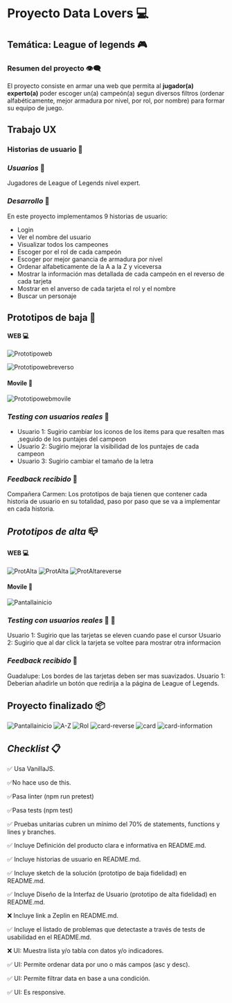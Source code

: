 # Proyecto Data Lovers 💻

## Temática: League of legends 🎮

### Resumen del proyecto 👁‍🗨

El proyecto consiste en armar una web que permita al **jugador(a) experto(a)** poder escoger un(a) campeón(a) segun diversos filtros (ordenar alfabéticamente, mejor armadura por nivel, por rol, por nombre) para formar su equipo de juego.

## Trabajo UX

### **Historias de usuario** 📝

### _Usuarios_ 🎯

Jugadores de League of Legends nivel expert.

### _Desarrollo_ 🔨

En este proyecto implementamos 9 historias de usuario:

- Login
- Ver el nombre del usuario
- Visualizar todos los campeones
- Escoger por el rol de cada campeón
- Escoger por mejor ganancia de armadura por nivel
- Ordenar alfabeticamente de la A a la Z y viceversa
- Mostrar la información mas detallada de cada campeón en el reverso de cada tarjeta
- Mostrar en el anverso de cada tarjeta el rol y el nombre
- Buscar un personaje

## Prototipos de baja 📸

#### WEB 💻

![Prototipoweb](ImagesREADME/Protbaja2.jpg)

![Prototipowebreverso](ImagesREADME/Protbaja3.jpg)

#### Movile 📱

![Prototipowebmovile](ImagesREADME/Protbaja1.jpg)

### _Testing con usuarios reales_ 👩

- Usuario 1: Sugirio cambiar los iconos de los items para que resalten mas ,seguido de los puntajes del campeon
- Usuario 2: Sugirio mejorar la visibilidad de los puntajes de cada campeon
- Usuario 3: Sugirio cambiar el tamaño de la letra

### _Feedback recibido_ 💪

Compañera Carmen: Los prototipos de baja tienen que contener cada historia de usuario en su totalidad, paso por paso que se va a implementar en cada historia.

## _Prototipos de alta_ 📪

#### WEB 💻

![ProtAlta](ImagesREADME/login.png)
![ProtAlta](ImagesREADME/Protweb.png)
![ProtAltareverse](ImagesREADME/protwebreverse.png)

#### Movile 📱

![Pantallainicio](ImagesREADME/protmovile.png)

### _Testing con usuarios reales_ 👩 🧑

Usuario 1: Sugirio que las tarjetas se eleven cuando pase el cursor
Usuario 2: Sugirio que al dar click la tarjeta se voltee para mostrar otra informacion

### _Feedback recibido_ 💪

Guadalupe: Los bordes de las tarjetas deben ser mas suavizados.
Usuario 1: Deberian añadirle un botón que redirija a la página de League of Legends.

## Proyecto finalizado 📦

![Pantallainicio](ImagesREADME/1.png)
![A-Z](ImagesREADME/2.png)
![Rol](ImagesREADME/3.png)
![card-reverse](ImagesREADME/4.png)
![card](ImagesREADME/5.png)
![card-information](ImagesREADME/6.png)

## _Checklist_ 📋

✅ Usa VanillaJS.

✅No hace uso de this.

✅Pasa linter (npm run pretest)

✅Pasa tests (npm test)

✅ Pruebas unitarias cubren un mínimo del 70% de statements, functions y lines y branches.

✅ Incluye Definición del producto clara e informativa en README.md.

✅ Incluye historias de usuario en README.md.

✅ Incluye sketch de la solución (prototipo de baja fidelidad) en README.md.

✅ Incluye Diseño de la Interfaz de Usuario (prototipo de alta fidelidad) en README.md.

❌ Incluye link a Zeplin en README.md.

✅ Incluye el listado de problemas que detectaste a través de tests de usabilidad en el README.md.

❌ UI: Muestra lista y/o tabla con datos y/o indicadores.

✅ UI: Permite ordenar data por uno o más campos (asc y desc).

✅ UI: Permite filtrar data en base a una condición.

✅ UI: Es responsive.
